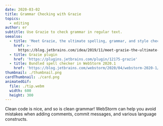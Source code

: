 ```yaml
---
date: 2020-03-02
title: Grammar Checking with Grazie
topics:
  - editing
author: er
subtitle: Use Grazie to check grammar in regular text.
seealso:
  - title: 'Meet Grazie, the ultimate spelling, grammar, and style checker'
    href: >-
      https://blog.jetbrains.com/idea/2019/11/meet-grazie-the-ultimate-spelling-grammar-and-style-checker-for-intellij-idea/
  - title: Grazie plugin
    href: 'https://plugins.jetbrains.com/plugin/12175-grazie'
  - title: Bundled spell checker in WebStorm 2020.1
    href: 'https://blog.jetbrains.com/webstorm/2020/04/webstorm-2020-1/#grazie'
thumbnail: ./thumbnail.png
cardThumbnail: ./card.png
animatedGif:
  file: ./tip.webm
  width: 600
  height: 300
---
```

Clean code is nice, and so is clean grammar! WebStorm
can help you avoid mistakes when adding comments, commit messages,
and various language constructs.

